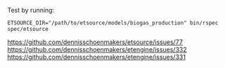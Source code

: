 Test by running:

    ETSOURCE_DIR="/path/to/etsource/models/biogas_production" bin/rspec spec/etsource


https://github.com/dennisschoenmakers/etsource/issues/77
https://github.com/dennisschoenmakers/etengine/issues/332
https://github.com/dennisschoenmakers/etengine/issues/331